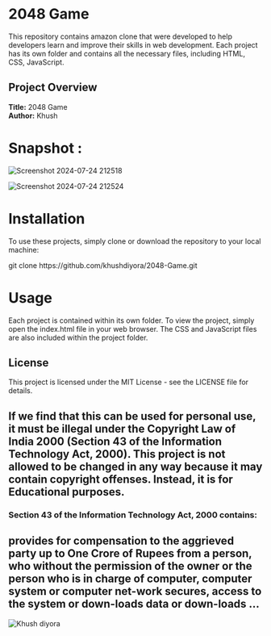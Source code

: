 # 2048 Game

This repository contains amazon clone that were developed to help developers learn and improve their skills in web development. Each project has its own folder and contains all the necessary files, including HTML, CSS, JavaScript.

## Project Overview

**Title:** 2048 Game <br>
**Author:** Khush

# Snapshot : 


![Screenshot 2024-07-24 212518](https://github.com/user-attachments/assets/44c7ec4e-ba0b-4df2-92d6-6bcbb5621391)

![Screenshot 2024-07-24 212524](https://github.com/user-attachments/assets/ee755385-ddab-4641-9153-02d558e3f289)


# Installation
To use these projects, simply clone or download the repository to your local machine:
<p>git clone https://github.com/khushdiyora/2048-Game.git</p>
  
# Usage
Each project is contained within its own folder. To view the project, simply open the index.html file in your web browser. The CSS and JavaScript files are also included within the project folder.

## License

This project is licensed under the MIT License - see the LICENSE file for details.

## If we find that this can be used for personal use, it must be illegal under the Copyright Law of India 2000 (Section 43 of the Information Technology Act, 2000). This project is not allowed to be changed in any way because it may contain copyright offenses. Instead, it is for Educational purposes.

### Section 43 of the Information Technology Act, 2000 contains:

## provides for compensation to the aggrieved party up to One Crore of Rupees from a person, who without the permission of the owner or the person who is in charge of computer, computer system or computer net-work secures, access to the system or down-loads data or down-loads ...

![Khush diyora](https://github.com/user-attachments/assets/2cceda39-3a1a-44ff-aa96-556057017ee9)

